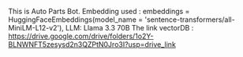 This is Auto Parts Bot.
Embedding used : embeddings = HuggingFaceEmbeddings(model_name = 'sentence-transformers/all-MiniLM-L12-v2'), LLM: Llama 3.3 70B
The link vectorDB : https://drive.google.com/drive/folders/1o2Y-BLNWNFT5zesysd2n3QZPtN0Jro3I?usp=drive_link 
